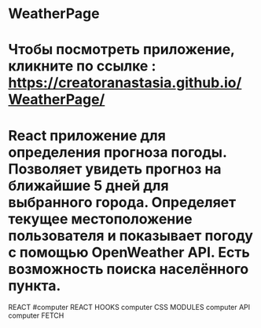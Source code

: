 # WeatherPage 
# Чтобы посмотреть приложение, кликните по ссылке : https://creatoranastasia.github.io/WeatherPage/
# React приложение для определения прогноза погоды. Позволяет увидеть прогноз на ближайшие 5 дней для выбранного города. Определяет текущее местоположение пользователя и показывает погоду с помощью OpenWeather API. Есть возможность поиска населённого пункта. 
REACT #computer REACT HOOKS computer CSS MODULES computer API computer FETCH

